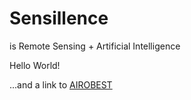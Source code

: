 # Sensillence
is Remote Sensing + Artificial Intelligence

Hello World!

...and a link to [AIROBEST](https://github.com/aalto-cbir/AIROBEST)
